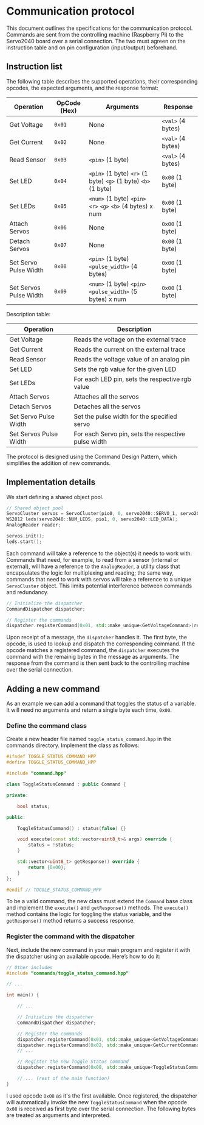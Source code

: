 # Communication protocol

This document outlines the specifications for the communication protocol. Commands are sent from the controlling machine (Raspberry Pi) to the Servo2040 board over a serial connection. The two must agreen on the instruction table and on pin configuration (input/output) beforehand. 

## Instruction list

The following table describes the supported operations, their corresponding opcodes, the expected arguments, and the response format:

| Operation                 | OpCode (Hex) | Arguments                                                      | Response          |
|---------------------------|--------------|----------------------------------------------------------------|-------------------|
| Get Voltage               | `0x01`       | None                                                           | `<val>` (4 bytes) |
| Get Current               | `0x02`       | None                                                           | `<val>` (4 bytes) |
| Read Sensor               | `0x03`       | `<pin>` (1 byte)                                               | `<val>` (4 bytes) |
| Set LED                   | `0x04`       | `<pin>` (1 byte) `<r>` (1 byte) `<g>` (1 byte) `<b>` (1 byte)  | `0x00`  (1 byte)  |
| Set LEDs                  | `0x05`       | `<num>` (1 byte) `<pin>` `<r>` `<g>` `<b>` (4 bytes) x num     | `0x00`  (1 byte)  |
| Attach Servos             | `0x06`       | None                                                           | `0x00`  (1 byte)  |
| Detach Servos             | `0x07`       | None                                                           | `0x00`  (1 byte)  |
| Set Servo Pulse Width     | `0x08`       | `<pin>` (1 byte) `<pulse_width>` (4 bytes)                     | `0x00`  (1 byte)  |
| Set Servos Pulse Width    | `0x09`       | `<num>` (1 byte) `<pin>` `<pulse_width>` (5 bytes) x num       | `0x00`  (1 byte)  |

Description table:

| Operation                 | Description                                                                                       |
|---------------------------|---------------------------------------------------------------------------------------------------|
| Get Voltage               | Reads the voltage on the external trace                                                           |
| Get Current               | Reads the current on the external trace                                                           |
| Read Sensor               | Reads the voltage value of an analog pin                                                          |
| Set LED                   | Sets the rgb value for the given LED                                                              |
| Set LEDs                  | For each LED pin, sets the respective rgb value                                                   |
| Attach Servos             | Attaches all the servos                                                                           |
| Detach Servos             | Detaches all the servos                                                                           |
| Set Servo Pulse Width     | Set the pulse width for the specified servo                                                       |
| Set Servos Pulse Width    | For each Servo pin, sets the respective pulse width                                               |


The protocol is designed using the Command Design Pattern, which simplifies the addition of new commands. 

## Implementation details

We start defining a shared object pool. 

```cpp
// Shared object pool
ServoCluster servos = ServoCluster(pio0, 0, servo2040::SERVO_1, servo2040::NUM_SERVOS);
WS2812 leds(servo2040::NUM_LEDS, pio1, 0, servo2040::LED_DATA);
AnalogReader reader;

servos.init();
leds.start();
```

Each command will take a reference to the object(s) it needs to work with. Commands that need, for example, to read from a sensor (internal or external), will have a reference to the `AnalogReader`, a utility class that encapsulates the logic for multiplexing and reading; the same way, commands that need to work with servos will take a reference to a unique `ServoCluster` object. This limits potential interference between commands and redundancy.

```cpp
// Initialize the dispatcher
CommandDispatcher dispatcher;

// Register the commands
dispatcher.registerCommand(0x01, std::make_unique<GetVoltageCommand>(reader));
```

Upon receipt of a message, the `dispatcher` handles it. The first byte, the opcode, is used to lookup and dispatch the corresponding command. If the opcode matches a registered command, the `dispatcher` executes the command with the remainig bytes in the message as arguments. The response from the command is then sent back to the controlling machine over the serial connection.

## Adding a new command

As an example we can add a command that toggles the status of a variable. It will need no arguments and return a single byte each time, `0x00`. 

### Define the command class

Create a new header file named `toggle_status_command.hpp` in the commands directory. Implement the class as follows:

```cpp
#ifndef TOGGLE_STATUS_COMMAND_HPP
#define TOGGLE_STATUS_COMMAND_HPP

#include "command.hpp"

class ToggleStatusCommand : public Command {

private:

    bool status;

public:

    ToggleStatusCommand() : status(false) {}

    void execute(const std::vector<uint8_t>& args) override {
        status = !status;
    }

    std::vector<uint8_t> getResponse() override {
        return {0x00};
    }
};

#endif // TOGGLE_STATUS_COMMAND_HPP
```

To be a valid command, the new class must extend the `Command` base class and implement the `execute()` and `getResponse()` methods. The `execute()` method contains the logic for toggling the status variable, and the `getResponse()` method returns a success response.

### Register the command with the dispatcher

Next, include the new command in your main program and register it with the dispatcher using an available opcode. Here’s how to do it:

```cpp
// Other includes
#include "commands/toggle_status_command.hpp"

// ...

int main() {

    // ...

    // Initialize the dispatcher
    CommandDispatcher dispatcher;

    // Register the commands
    dispatcher.registerCommand(0x01, std::make_unique<GetVoltageCommand>(reader));
    dispatcher.registerCommand(0x02, std::make_unique<GetCurrentCommand>(reader));
    // ...

    // Register the new Toggle Status command
    dispatcher.registerCommand(0x08, std::make_unique<ToggleStatusCommand>());

    // ... (rest of the main function)
}
```

I used opcode `0x08` as it's the first available. Once registered, the dispatcher will automatically invoke the new `ToggleStatusCommand` when the opcode `0x08` is received as first byte over the serial connection. The following bytes are treated as arguments and interpreted.

